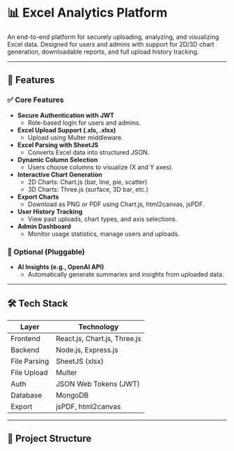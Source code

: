 # 📊 Excel Analytics Platform

An end-to-end platform for securely uploading, analyzing, and visualizing Excel data. Designed for users and admins with support for 2D/3D chart generation, downloadable reports, and full upload history tracking.

---

## 🚀 Features

### ✅ Core Features
- **Secure Authentication with JWT**
  - Role-based login for users and admins.
- **Excel Upload Support (.xls, .xlsx)**
  - Upload using Multer middleware.
- **Excel Parsing with SheetJS**
  - Converts Excel data into structured JSON.
- **Dynamic Column Selection**
  - Users choose columns to visualize (X and Y axes).
- **Interactive Chart Generation**
  - 2D Charts: Chart.js (bar, line, pie, scatter)
  - 3D Charts: Three.js (surface, 3D bar, etc.)
- **Export Charts**
  - Download as PNG or PDF using Chart.js, html2canvas, jsPDF.
- **User History Tracking**
  - View past uploads, chart types, and axis selections.
- **Admin Dashboard**
  - Monitor usage statistics, manage users and uploads.

### 🧠 Optional (Pluggable)
- **AI Insights (e.g., OpenAI API)**
  - Automatically generate summaries and insights from uploaded data.

---

## 🛠️ Tech Stack

| Layer        | Technology                  |
|--------------|------------------------------|
| Frontend     | React.js, Chart.js, Three.js |
| Backend      | Node.js, Express.js          |
| File Parsing | SheetJS (xlsx)               |
| File Upload  | Multer                       |
| Auth         | JSON Web Tokens (JWT)        |
| Database     | MongoDB                      |
| Export       | jsPDF, html2canvas           |

---

## 📂 Project Structure

